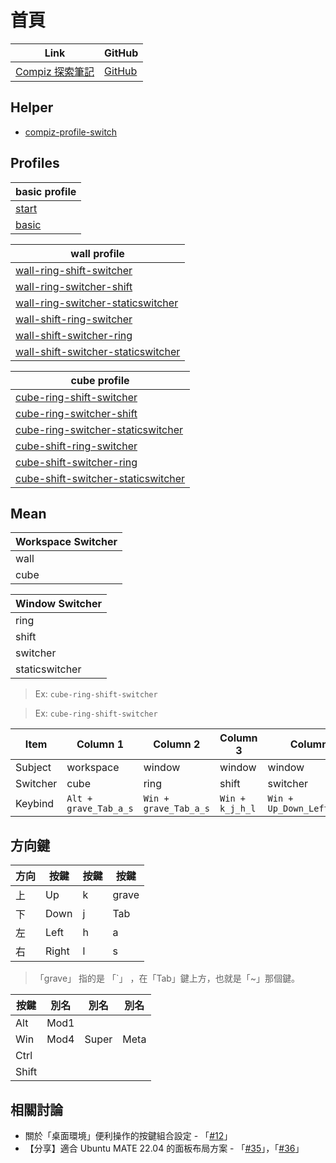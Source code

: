 
# 首頁

| Link | GitHub |
| --- | --- |
| [Compiz 探索筆記](https://samwhelp.github.io/note-about-compiz) | [GitHub](https://github.com/samwhelp/note-about-compiz) |



## Helper

* [compiz-profile-switch](https://github.com/samwhelp/note-about-compiz/tree/gh-pages/_demo/sample/config-start/compiz-1/compizconfig/profile-switch)


## Profiles

| basic profile |
| --- |
| [start](https://github.com/samwhelp/note-about-compiz/blob/gh-pages/_demo/sample/config-start/compiz-1/compizconfig/profile-switch/config/start.ini) |
| [basic](https://github.com/samwhelp/note-about-compiz/blob/gh-pages/_demo/sample/config-start/compiz-1/compizconfig/profile-switch/config/basic.ini) |


| wall profile |
| --- |
| [wall-ring-shift-switcher](https://github.com/samwhelp/note-about-compiz/blob/gh-pages/_demo/sample/config-start/compiz-1/compizconfig/profile-switch/config/wall-ring-shift-switcher.ini) |
| [wall-ring-switcher-shift](https://github.com/samwhelp/note-about-compiz/blob/gh-pages/_demo/sample/config-start/compiz-1/compizconfig/profile-switch/config/wall-ring-switcher-shift.ini) |
| [wall-ring-switcher-staticswitcher](https://github.com/samwhelp/note-about-compiz/blob/gh-pages/_demo/sample/config-start/compiz-1/compizconfig/profile-switch/config/wall-ring-switcher-staticswitcher.ini) |
| [wall-shift-ring-switcher](https://github.com/samwhelp/note-about-compiz/blob/gh-pages/_demo/sample/config-start/compiz-1/compizconfig/profile-switch/config/wall-shift-ring-switcher.ini) |
| [wall-shift-switcher-ring](https://github.com/samwhelp/note-about-compiz/blob/gh-pages/_demo/sample/config-start/compiz-1/compizconfig/profile-switch/config/wall-shift-switcher-ring.ini) |
| [wall-shift-switcher-staticswitcher](https://github.com/samwhelp/note-about-compiz/blob/gh-pages/_demo/sample/config-start/compiz-1/compizconfig/profile-switch/config/wall-shift-switcher-staticswitcher.ini) |


| cube profile |
| --- |
| [cube-ring-shift-switcher](https://github.com/samwhelp/note-about-compiz/blob/gh-pages/_demo/sample/config-start/compiz-1/compizconfig/profile-switch/config/cube-ring-shift-switcher.ini) |
| [cube-ring-switcher-shift](https://github.com/samwhelp/note-about-compiz/blob/gh-pages/_demo/sample/config-start/compiz-1/compizconfig/profile-switch/config/cube-ring-switcher-shift.ini) |
| [cube-ring-switcher-staticswitcher](https://github.com/samwhelp/note-about-compiz/blob/gh-pages/_demo/sample/config-start/compiz-1/compizconfig/profile-switch/config/cube-ring-switcher-staticswitcher.ini) |
| [cube-shift-ring-switcher](https://github.com/samwhelp/note-about-compiz/blob/gh-pages/_demo/sample/config-start/compiz-1/compizconfig/profile-switch/config/cube-shift-ring-switcher.ini) |
| [cube-shift-switcher-ring](https://github.com/samwhelp/note-about-compiz/blob/gh-pages/_demo/sample/config-start/compiz-1/compizconfig/profile-switch/config/cube-shift-switcher-ring.ini) |
| [cube-shift-switcher-staticswitcher](https://github.com/samwhelp/note-about-compiz/blob/gh-pages/_demo/sample/config-start/compiz-1/compizconfig/profile-switch/config/cube-shift-switcher-staticswitcher.ini) |




## Mean

| Workspace Switcher |
| ------------------ |
| wall               |
| cube               |


| Window Switcher |
| --------------- |
| ring            |
| shift           |
| switcher        |
| staticswitcher  |


> Ex: `cube-ring-shift-switcher`

> Ex: `cube-ring-shift-switcher`

| Item     | Column 1              | Column 2              | Column 3         | Column 4                   |
| -------  | --------------------- | --------------------- | ---------------- | -------------------------- |
| Subject  | workspace             | window                | window           | window                     |
| Switcher | cube                  | ring                  | shift            | switcher                   |
| Keybind  | `Alt + grave_Tab_a_s` | `Win + grave_Tab_a_s` | `Win + k_j_h_l`  | `Win + Up_Down_Left_Right` |


## 方向鍵

| 方向  | 按鍵  | 按鍵 | 按鍵  |
| ----- | ----- | ---- | ----- |
| 上    | Up    | k    | grave |
| 下    | Down  | j    | Tab   |
| 左    | Left  | h    | a     |
| 右    | Right | l    | s     |


> 「grave」 指的是 「`」 ，在「Tab」鍵上方，也就是「~」那個鍵。


| 按鍵  | 別名 | 別名  | 別名  |
| ----- | ---- | ----- | ----- |
| Alt   | Mod1 |       |       |
| Win   | Mod4 | Super | Meta  |
| Ctrl  |      |       |       |
| Shift |      |       |       |


## 相關討論

* 關於「桌面環境」便利操作的按鍵組合設定 - 「[#12](https://www.ubuntu-tw.org/modules/newbb/viewtopic.php?post_id=364276#forumpost364276)」
* 【分享】適合 Ubuntu MATE 22.04 的面板布局方案 - 「[#35](https://www.ubuntu-tw.org/modules/newbb/viewtopic.php?post_id=364284#forumpost364284)」，「[#36](https://www.ubuntu-tw.org/modules/newbb/viewtopic.php?topic_id=109242&forum=2&post_id=364286#forumpost364286)」

